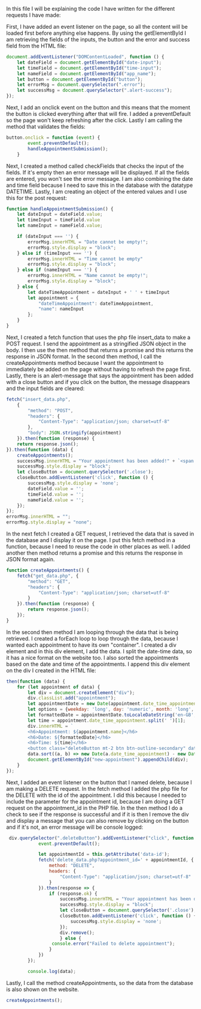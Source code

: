 In this file I will be explaining the code I have written for the different requests I have made:

First, I have added an event listener on the page, so all the content will be loaded first before anything else happens. 
By using the getElementById I am retrieving the fields of the inputs, the button and the error and success field from 
the HTML file:
```javascript
document.addEventListener("DOMContentLoaded", function () {
    let dateField = document.getElementById("date-input");
    let timeField = document.getElementById("time-input");
    let nameField = document.getElementById("app_name");
    let button = document.getElementById("button");
    let errorMsg = document.querySelector(".error");
    let successMsg = document.querySelector(".alert-success");
});
```

Next, I add an onclick event on the button and this means that the moment the button is clicked everything after that 
will fire. I added a preventDefault so the page won't keep refreshing after the click. Lastly I am calling the method 
that validates the fields:
```javascript
button.onclick = function (event) {
        event.preventDefault();
        handleAppointmentSubmission();
    }
```

Next, I created a method called checkFields that checks the input of the fields. If it's empty then an error message will 
be displayed. If all the fields are entered, you won't see the error message. I am also combining the date and time field
because I need to save this in the database with the datatype DATETIME. Lastly, I am creating an object of the entered 
values and I use this for the post request:
```javascript
function handleAppointmentSubmission() {
    let dateInput = dateField.value;
    let timeInput = timeField.value
    let nameInput = nameField.value;

    if (dateInput === '') {
        errorMsg.innerHTML = "Date cannot be empty!";
        errorMsg.style.display = "block";
    } else if (timeInput === '') {
        errorMsg.innerHTML = "Time cannot be empty"
        errorMsg.style.display = "block";
    } else if (nameInput === '') {
        errorMsg.innerHTML = "Name cannot be empty!";
        errorMsg.style.display = "block";
    } else {
        let dateTimeAppointment = dateInput + ' ' + timeInput
        let appointment = {
            "dateTimeAppointment": dateTimeAppointment,
            "name": nameInput
        };
    }
}
```

Next, I created a fetch function that uses the php file insert_data to make a POST request. I send the appointment as a 
stringified JSON object in the body. I then use the then method that returns a promise and this returns the response in 
JSON format. In the second then method, I call the createAppointments method because I want the appointment to immediately
be added on the page without having to refresh the page first. Lastly, there is an alert-message that says the 
appointment has been added with a close button and if you click on the button, the message disappears and the input fields
are cleared:

```javascript
fetch("insert_data.php",
    {
        "method": "POST",
        "headers": {
            "Content-Type": "application/json; charset=utf-8"
        },
        "body": JSON.stringify(appointment)
    }).then(function (response) {
    return response.json();
}).then(function (data) {
    createAppointments();
    successMsg.innerHTML = "Your appointment has been added!" + `<span class="close">&times;</span>`;
    successMsg.style.display = "block";
    let closeButton = document.querySelector('.close');
    closeButton.addEventListener('click', function () {
        successMsg.style.display = 'none';
        dateField.value = '';
        timeField.value = '';
        nameField.value = '';
    });
});
errorMsg.innerHTML = "";
errorMsg.style.display = "none";
```

In the next fetch I created a GET request, I retrieved the data that is saved in the database and I display it 
on the page. I put this fetch method in a function, because I need to reuse the code in other places as well.
I added another then method returns a promise and this returns the response in JSON format again. 
```javascript
function createAppointments() {
    fetch("get_data.php", {
        "method": "GET",
        "headers": {
            "Content-Type": "application/json; charset=utf-8"
        }
    }).then(function (response) {
        return response.json();
    });
}
```

In the second then method I am looping through the data that is being retrieved. I created a forEach loop to loop through 
the data, because I wanted each appointment to have its own "container". I created a div element and in this div element,
I add the data. I split the date-time data, so it has a nice format on the website too. I also sorted the appointments based
on the date and time of the appointments. I append this div element on the div I created in the HTML file: 
```javascript
then(function (data) {
    for (let appointment of data) {
        let div = document.createElement("div");
        div.classList.add("appointment");
        let appointmentDate = new Date(appointment.date_time_appointment);
        let options = {weekday: 'long', day: 'numeric', month: 'long', year: 'numeric'};
        let formattedDate = appointmentDate.toLocaleDateString('en-GB', options);
        let time = appointment.date_time_appointment.split(' ')[1];
        div.innerHTML = `
        <h6>Appointment: ${appointment.name}</h6>
        <h6>Date: ${formattedDate}</h6>
        <h6>Time: ${time}</h6>  
        <button class="deleteButton mt-2 btn btn-outline-secondary" data-id="${appointment.appointment_id}">Delete</button>`;
        data.sort((a, b) => new Date(a.date_time_appointment) - new Date(b.date_time_appointment));
        document.getElementById("new-appointment").appendChild(div);
    }
});
```

Next, I added an event listener on the button that I named delete, because I am making a DELETE request. In the fetch 
method I added the php file for the DELETE with the id of the appointment. I did this because I needed to include the parameter
for the appointment id, because I am doing a GET request on the appointment_id in the PHP file. In the then method I do 
a check to see if the response is successful and if it is then I remove the div and display a message that you can also 
remove by clicking on the button and if it's not, an error message will be console logged:
```javascript
 div.querySelector(".deleteButton").addEventListener("click", function (event) {
            event.preventDefault();

            let appointmentId = this.getAttribute('data-id');
            fetch('delete_data.php?appointment_id=' + appointmentId, {
                method: "DELETE",
                headers: {
                    "Content-Type": "application/json; charset=utf-8"
                }
            }).then(response => {
                if (response.ok) {
                    successMsg.innerHTML = "Your appointment has been deleted!" + `<span class="close">&times;</span>`;
                    successMsg.style.display = "block";
                    let closeButton = document.querySelector('.close');
                    closeButton.addEventListener('click', function () {
                        successMsg.style.display = 'none';
                    });
                    div.remove();                
                    } else {
                 console.error("Failed to delete appointment");
                }
            })
        });

        console.log(data);
```

Lastly, I call the method createAppointments, so the data from the database is also shown on the website.

```javascript
createAppointments();
```